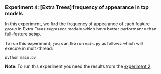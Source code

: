 ### Experiment 4: [Extra Trees] frequency of appearance in top models
In this experiment, we find the frequency of appearance of each feature group in Extra Trees regressor models which have better performance than full-feature setup.

To run this experiment, you can the run `main.py` as follows which will execute in multi-thread:
```
python main.py
```

**Note:** To run this experiment you need the results from the [experiment 2](../ExtraTrees_allCombinationFeatures).
